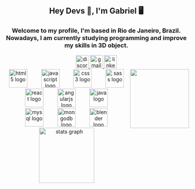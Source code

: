 <h2 align="center">Hey Devs 🍺, I'm Gabriel 🖥</h2>  <h3 align="center">Welcome to my profile, I'm based in Rio de Janeiro, Brazil. Nowadays, I am currently studying programming and improve my skills in 3D object.</h3>  <div align="center"> <a href="https://discordapp.com/users/2361" target="_blank"> <img src="https://img.shields.io/static/v1?message=Discord&logo=discord&label=&color=7289DA&logoColor=white&labelColor=&style=for-the-badge" height="35" alt="discord logo"  /> </a> <a href="gabrielbluetec@gmail.com" target="_blank"> <img src="https://img.shields.io/static/v1?message=Gmail&logo=gmail&label=&color=D14836&logoColor=white&labelColor=&style=for-the-badge" height="35" alt="gmail logo"  /> </a> <a href="https://www.linkedin.com/in/gabrielcampelo/" target="_blank"> <img src="https://img.shields.io/static/v1?message=LinkedIn&logo=linkedin&label=&color=0077B5&logoColor=white&labelColor=&style=for-the-badge" height="35" alt="linkedin logo"  /> </a> </div>  <img align="right" height="160" src="https://64.media.tumblr.com/81c6e399d78ac685398601c6ff24c7e1/c72125daa0f978be-61/s1280x1920/0732254d13c20ab6bc6a3f6ef5c50c1c5fb085c5.gifv"  />  <div align="center"> <img src="https://cdn.jsdelivr.net/gh/devicons/devicon/icons/html5/html5-original.svg" height="50" alt="html5 logo"  /> <img width="30" /> <img src="https://cdn.jsdelivr.net/gh/devicons/devicon/icons/javascript/javascript-original.svg" height="50" alt="javascript logo"  /> <img width="30" /> <img src="https://cdn.jsdelivr.net/gh/devicons/devicon/icons/css3/css3-original.svg" height="50" alt="css3 logo"  /> <img width="30" /> <img src="https://cdn.jsdelivr.net/gh/devicons/devicon/icons/sass/sass-original.svg" height="50" alt="sass logo"  /> <img width="30" /> <img src="https://cdn.jsdelivr.net/gh/devicons/devicon/icons/react/react-original.svg" height="50" alt="react logo"  /> <img width="30" /> <img src="https://cdn.jsdelivr.net/gh/devicons/devicon/icons/angularjs/angularjs-original.svg" height="50" alt="angularjs logo"  /> <img width="30" /> <img src="https://cdn.jsdelivr.net/gh/devicons/devicon/icons/java/java-original.svg" height="50" alt="java logo"  /> <img width="30" /> <img src="https://cdn.simpleicons.org/mysql/4479A1" height="50" alt="mysql logo"  /> <img width="30" /> <img src="https://cdn.simpleicons.org/mongodb/47A248" height="50" alt="mongodb logo"  /> <img width="30" /> <img src="https://cdn.jsdelivr.net/gh/devicons/devicon/icons/blender/blender-original.svg" height="50" alt="blender logo"  /> </div>  <div align="center"> <img src="https://github-readme-stats.vercel.app/api?username=campelogabriel&hide_title=false&hide_rank=true&show_icons=true&include_all_commits=true&count_private=true&disable_animations=false&theme=dracula&locale=en&hide_border=false&order=1" height="150" alt="stats graph"  /> </div> 
